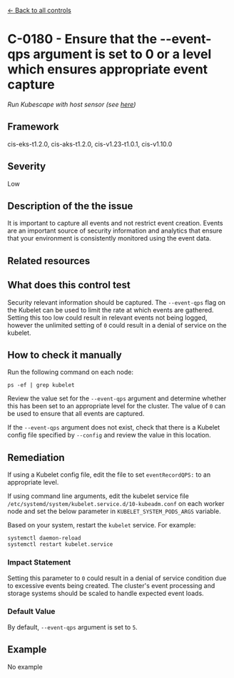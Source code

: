 [← Back to all controls](index.md)


# C-0180 - Ensure that the --event-qps argument is set to 0 or a level which ensures appropriate event capture

_Run Kubescape with host sensor (see [here](../../components/host-sensor))_

## Framework

cis-eks-t1.2.0, cis-aks-t1.2.0, cis-v1.23-t1.0.1, cis-v1.10.0

## Severity

Low

## Description of the the issue

It is important to capture all events and not restrict event creation. Events are an important source of security information and analytics that ensure that your environment is consistently monitored using the event data.

## Related resources

## What does this control test

Security relevant information should be captured. The `--event-qps` flag on the Kubelet can be used to limit the rate at which events are gathered. Setting this too low could result in relevant events not being logged, however the unlimited setting of `0` could result in a denial of service on the kubelet.

## How to check it manually

Run the following command on each node:

```
ps -ef | grep kubelet

```

 Review the value set for the `--event-qps` argument and determine whether this has been set to an appropriate level for the cluster. The value of `0` can be used to ensure that all events are captured.

 If the `--event-qps` argument does not exist, check that there is a Kubelet config file specified by `--config` and review the value in this location.

## Remediation

If using a Kubelet config file, edit the file to set `eventRecordQPS:` to an appropriate level.

 If using command line arguments, edit the kubelet service file `/etc/systemd/system/kubelet.service.d/10-kubeadm.conf` on each worker node and set the below parameter in `KUBELET_SYSTEM_PODS_ARGS` variable.

 Based on your system, restart the `kubelet` service. For example:

```
systemctl daemon-reload
systemctl restart kubelet.service

```

### Impact Statement

Setting this parameter to `0` could result in a denial of service condition due to excessive events being created. The cluster's event processing and storage systems should be scaled to handle expected event loads.

### Default Value

By default, `--event-qps` argument is set to `5`.

## Example

No example
